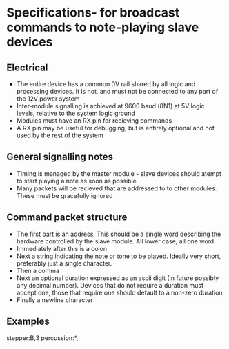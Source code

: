 Specifications- for broadcast commands to note-playing slave devices
===

Electrical
---
* The entire device has a common 0V rail shared by all logic and processing devices. It is not, and must not be connected to any part of the 12V power system
* Inter-module signalling is achieved at 9600 baud (8N1) at 5V logic levels, relative to the system logic ground
* Modules must have an RX pin for recieving commands
* A RX pin may be useful for debugging, but is entirely optional and not used by the rest of the system


General signalling notes
---
* Timing is managed by the master module - slave devices should atempt to start playing a note as soon as possible
* Many packets will be recieved that are addressed to to other modules. These must be gracefully ignored

Command packet structure
---
* The first part is an address. This should be a single word describing the hardware controlled by the slave module. All lower case, all one word.
* Immediately after this is a colon
* Next a string indicating the note or tone to be played. Ideally very short, preferably just a single character.
* Then a comma
* Next an optional duration expressed as an ascii digit (In future possibly any decimal number). Devices that do not require a duration must accept one, those that require one should default to a non-zero duration
* Finally a newline character
 
Examples
---
stepper:B,3
percussion:*,
